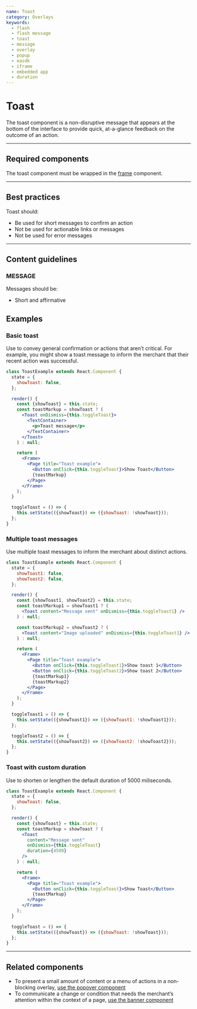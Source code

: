 ```yaml
---
name: Toast
category: Overlays
keywords:
  - flash
  - flash message
  - toast
  - message
  - overlay
  - popup
  - easdk
  - iframe
  - embedded app
  - duration
---
```


# Toast

The toast component is a non-disruptive message that appears at the bottom of the interface to provide quick, at-a-glance feedback on the outcome of an action.

---

## Required components

The toast component must be wrapped in the [frame](/components/structure/frame) component.

---

## Best practices

Toast should:

- Be used for short messages to confirm an action
- Not be used for actionable links or messages
- Not be used for error messages

---

## Content guidelines

### MESSAGE

Messages should be:

- Short and affirmative

## Examples

### Basic toast

Use to convey general confirmation or actions that aren’t critical. For example, you might show a toast message to inform the merchant that their recent action was successful.

```jsx
class ToastExample extends React.Component {
  state = {
    showToast: false,
  };

  render() {
    const {showToast} = this.state;
    const toastMarkup = showToast ? (
      <Toast onDismiss={this.toggleToast}>
        <TextContainer>
          <p>Toast message</p>
        </TextContainer>
      </Toast>
    ) : null;

    return (
      <Frame>
        <Page title="Toast example">
          <Button onClick={this.toggleToast}>Show Toast</Button>
          {toastMarkup}
        </Page>
      </Frame>
    );
  }

  toggleToast = () => {
    this.setState(({showToast}) => ({showToast: !showToast}));
  };
}
```

### Multiple toast messages

Use multiple toast messages to inform the merchant about distinct actions.

```jsx
class ToastExample extends React.Component {
  state = {
    showToast1: false,
    showToast2: false,
  };

  render() {
    const {showToast1, showToast2} = this.state;
    const toastMarkup1 = showToast1 ? (
      <Toast content="Message sent" onDismiss={this.toggleToast1} />
    ) : null;

    const toastMarkup2 = showToast2 ? (
      <Toast content="Image uploaded" onDismiss={this.toggleToast1} />
    ) : null;

    return (
      <Frame>
        <Page title="Toast example">
          <Button onClick={this.toggleToast1}>Show toast 1</Button>
          <Button onClick={this.toggleToast2}>Show toast 2</Button>
          {toastMarkup1}
          {toastMarkup2}
        </Page>
      </Frame>
    );
  }

  toggleToast1 = () => {
    this.setState(({showToast1}) => ({showToast1: !showToast1}));
  };

  toggleToast2 = () => {
    this.setState(({showToast2}) => ({showToast2: !showToast2}));
  };
}
```

### Toast with custom duration

Use to shorten or lengthen the default duration of 5000 miliseconds.

```jsx
class ToastExample extends React.Component {
  state = {
    showToast: false,
  };

  render() {
    const {showToast} = this.state;
    const toastMarkup = showToast ? (
      <Toast
        content="Message sent"
        onDismiss={this.toggleToast}
        duration={4500}
      />
    ) : null;

    return (
      <Frame>
        <Page title="Toast example">
          <Button onClick={this.toggleToast}>Show Toast</Button>
          {toastMarkup}
        </Page>
      </Frame>
    );
  }

  toggleToast = () => {
    this.setState(({showToast}) => ({showToast: !showToast}));
  };
}
```

---

## Related components

- To present a small amount of content or a menu of actions in a non-blocking overlay, [use the popover component](/components/popover)
- To communicate a change or condition that needs the merchant’s attention within the context of a page, [use the banner component](/components/feedback-indicators/banner)
